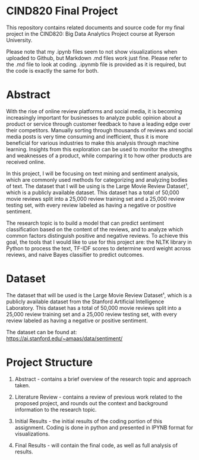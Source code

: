 # CIND820 Final Project

  This repository contains related documents and source code for my final project in the CIND820: Big Data Analytics Project course at Ryerson University. 

  Please note that my .ipynb files seem to not show visualizations when uploaded to Github, but Markdown .md files work just fine. 
  Please refer to the .md file to look at coding. .ipynmb file is provided as it is required, but the code is exactly the same for both.
  
# Abstract
  With the rise of online review platforms and social media, it is becoming increasingly important for businesses to analyze public opinion about a product or service through customer feedback to have a leading edge over their competitors. Manually sorting through thousands of reviews and social media posts is very time consuming and inefficient, thus it is more beneficial for various industries to make this analysis through machine learning. Insights from this exploration can be used to monitor the strengths and weaknesses of a product, while comparing it to how other products are received online. 

  In this project, I will be focusing on text mining and sentiment analysis, which  are commonly used methods for categorizing and analyzing bodies of text. 
The dataset that I will be using is the Large Movie Review Dataset¹, which is a publicly available dataset. This dataset has a total of 50,000 movie reviews split into a 25,000 review training set and a 25,000 review testing set, with every review labeled as having a negative or positive sentiment. 

  The research topic is to build a model that can predict sentiment classification based on the content of the reviews, and to analyze which common factors distinguish positive and negative reviews. To achieve this goal, the tools that I would like to use for this project are: the NLTK library in Python to process the text, TF-IDF scores to determine word weight across reviews, and naive Bayes classifier to predict outcomes. 
  
 # Dataset

  The dataset that will be used is the Large Movie Review Dataset¹, which is a publicly available dataset from the Stanford Artificial Intelligence Laboratory. This dataset has a total of 50,000 movie reviews split into a 25,000 review training set and a 25,000 review testing set, with every review labeled as having a negative or positive sentiment. 

The dataset can be found at:
https://ai.stanford.edu/~amaas/data/sentiment/

# Project Structure 

1) Abstract - contains a brief overview of the research topic and approach taken.

2) Literature Review - contains a review of previous work related to the proposed project, and rounds out the context and background information to the research topic.

3) Initial Results - the initial results of the coding portion of this assignment. Coding is done in python and presented in IPYNB format for visualizations. 

4) Final Results - will contain the final code, as well as full analysis of results.
